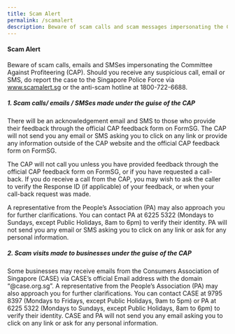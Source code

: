 ```yaml
---
title: Scam Alert
permalink: /scamalert
description: Beware of scam calls and scam messages impersonating the CAP.
---
```

#### **Scam Alert**

Beware of scam calls, emails and SMSes impersonating the Committee Against Profiteering (CAP). Should you receive any suspicious call, email or SMS, do report the case to the Singapore Police Force via <a href="http://www.scamalert.sg" target="_blank">www.scamalert.sg</a> or the anti-scam hotline at 1800-722-6688. 

##### 1.   Scam calls/ emails / SMSes made under the guise of the CAP

There will be an acknowledgement email and SMS to those who provide their feedback through the official CAP feedback form on FormSG. The CAP will not send you any email or SMS asking you to click on any link or provide any information outside of the CAP website and the official CAP feedback form on FormSG. 

The CAP will not call you unless you have provided feedback through the official CAP feedback form on FormSG, or if you have requested a call-back. If you do receive a call from the CAP, you may wish to ask the caller to verify the Response ID (if applicable) of your feedback, or when your call-back request was made.

A representative from the People’s Association (PA) may also approach you for further clarifications. You can contact PA at 6225 5322 (Mondays to Sundays, except Public Holidays, 8am to 6pm) to verify their identity. PA will not send you any email or SMS asking you to click on any link or ask for any personal information.

##### 2.   Scam visits made to businesses under the guise of the CAP

Some businesses may receive emails from the Consumers Association of Singapore (CASE) via CASE’s official Email address
with the domain “@case.org.sg”. A representative from the People’s Association (PA) may also approach you for further clarifications. You can contact CASE at 9795 8397 (Mondays to Fridays, except Public Holidays, 9am to 5pm) or PA at 6225 5322 (Mondays to Sundays, except Public Holidays, 8am to 6pm) to verify their identity. CASE and PA will not send you any email asking you to click on any link or ask for any personal information.